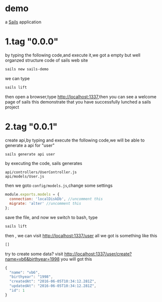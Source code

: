 # demo

a [Sails](http://sailsjs.org) application

# 1.tag "0.0.0"
by typing the following code,and execute it,we got a empty but well organzed structure code of  sails web site
```bash
sails new sails-demo
```
we can type
```bash
sails lift
```
then open a browser,type [http://localhost:1337](http://localhost:1337),then you can see a welcome page of sails
this demonstrate that you have successfully lunched a sails project
# 2.tag "0.0.1"
create api,by typing and execute the following code,we will be able to generate a api for "user"
```bash
sails generate api user
```
by executing the code, sails generates
```
api/controllers/UserController.js
api/models/User.js
```
then we goto `config/models.js`,change some settings
```js
module.exports.models = {
  connection: 'localDiskDb', //uncomment this
  migrate: 'alter' //uncomment this
};
```
save the file, and now we switch to bash, type
```bash
sails lift
```
then , we can visit [http://localhost:1337/user](http://localhost:1337/user)
all we got is something like this
```html
[]
```
try to create some data?
visit
[http://localhost:1337/user/create?name=vb6&birthyear=1998](http://localhost:1337/user/create?name=vb6&birthyear=1998)
you will got this
```js
{
  "name": "vb6",
  "birthyear": "1998",
  "createdAt": "2016-06-05T10:34:12.281Z",
  "updatedAt": "2016-06-05T10:34:12.281Z",
  "id": 1
}
```
